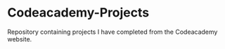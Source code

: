 # Codeacademy-Projects

Repository containing projects I have completed from the Codeacademy website.
